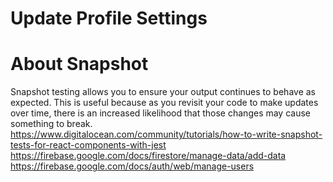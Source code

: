 # Update Profile Settings
# About Snapshot 
Snapshot testing allows you to ensure your output continues to behave as expected. This is useful because as you revisit your code to make updates over time, there is an increased likelihood that those changes may cause something to break.
https://www.digitalocean.com/community/tutorials/how-to-write-snapshot-tests-for-react-components-with-jest
https://firebase.google.com/docs/firestore/manage-data/add-data
https://firebase.google.com/docs/auth/web/manage-users
